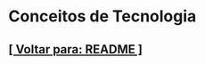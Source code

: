 # Conceitos de Tecnologia

<!--
TODO: Desenvolver a descrição detalhada para este documento e o conteúdo específico desta seção. Exemplo de conteúdo para a seção:

## Sumário

- Segurança da Informação
- Metodologias de Desenvolvimento
- Inteligência Artificial e Machine Learning
- Redes e Protocolos
- Design de Software e Arquitetura
-->

## [[ Voltar para: README ]](../../README.md)